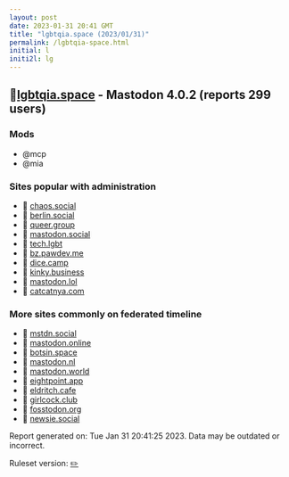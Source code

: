 ```yaml
---
layout: post
date: 2023-01-31 20:41 GMT
title: "lgbtqia.space (2023/01/31)"
permalink: /lgbtqia-space.html
initial: l
initi2l: lg
---
```


## 🐘[lgbtqia.space](https://lgbtqia.space) - Mastodon 4.0.2 (reports 299 users)

### Mods
 * @mcp
 * @mia

### Sites popular with administration

* 🐘 [chaos.social](/chaos-social.html)
* 🐘 [berlin.social](/berlin-social.html)
* 🐘 [queer.group](/queer-group.html)
* 🧸 [mastodon.social](/mastodon-social.html)
* 🐘 [tech.lgbt](/tech-lgbt.html)
* 🐘 [bz.pawdev.me](/bz-pawdev-me.html)
* 🐘 [dice.camp](/dice-camp.html)
* 🐘 [kinky.business](/kinky-business.html)
* 🐘 [mastodon.lol](/mastodon-lol.html)
* 🐘 [catcatnya.com](/catcatnya-com.html)

### More sites commonly on federated timeline

* 🐘 [mstdn.social](/mstdn-social.html)
* 🐘 [mastodon.online](/mastodon-online.html)
* 🐘 [botsin.space](/botsin-space.html)
* 🐘 [mastodon.nl](/mastodon-nl.html)
* 🐘 [mastodon.world](/mastodon-world.html)
* 🐘 [eightpoint.app](/eightpoint-app.html)
* 🐘 [eldritch.cafe](/eldritch-cafe.html)
* 🐘 [girlcock.club](/girlcock-club.html)
* 🐘 [fosstodon.org](/fosstodon-org.html)
* 🐘 [newsie.social](/newsie-social.html)

Report generated on: Tue Jan 31 20:41:25 2023. Data may be outdated or incorrect.

Ruleset version: [✏️](/version-pencil)
